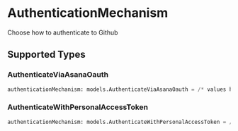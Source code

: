 # AuthenticationMechanism

Choose how to authenticate to Github


## Supported Types

### AuthenticateViaAsanaOauth

```python
authenticationMechanism: models.AuthenticateViaAsanaOauth = /* values here */
```

### AuthenticateWithPersonalAccessToken

```python
authenticationMechanism: models.AuthenticateWithPersonalAccessToken = /* values here */
```

